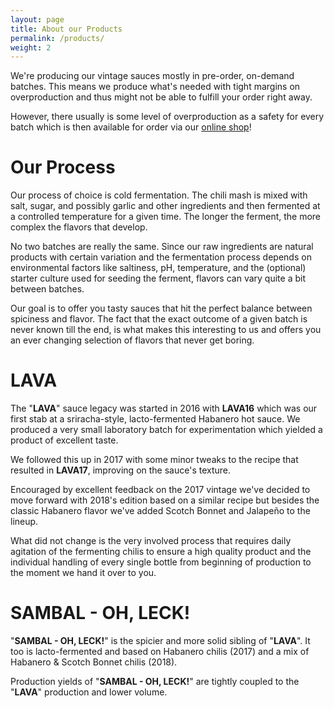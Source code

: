 ```yaml
---
layout: page
title: About our Products
permalink: /products/
weight: 2
---
```


We're producing our vintage sauces mostly in pre-order, on-demand batches.
This means we produce what's needed with tight margins on overproduction and thus might not be able to fulfill your order right away.

However, there usually is some level of overproduction as a safety for every batch which is then available for order via our <a href="https://shop.k23v.de/">online shop</a>!



# Our Process

Our process of choice is cold fermentation.
The chili mash is mixed with salt, sugar, and possibly garlic and other ingredients and then fermented at a controlled temperature for a given time.
The longer the ferment, the more complex the flavors that develop.

No two batches are really the same.
Since our raw ingredients are natural products with certain variation and the fermentation process depends on environmental factors like saltiness, pH, temperature, and the (optional) starter culture used for seeding the ferment, flavors can vary quite a bit between batches.

Our goal is to offer you tasty sauces that hit the perfect balance between spiciness and flavor.
The fact that the exact outcome of a given batch is never known till the end, is what makes this interesting to us and offers you an ever changing selection of flavors that never get boring.

# LAVA

The "**LAVA**" sauce legacy was started in 2016 with **LAVA16** which was our first stab at a sriracha-style, lacto-fermented Habanero hot sauce.
We produced a very small laboratory batch for experimentation which yielded a product of excellent taste.

We followed this up in 2017 with some minor tweaks to the recipe that resulted in **LAVA17**, improving on the sauce's texture.

Encouraged by excellent feedback on the 2017 vintage we've decided to move forward with 2018's edition based on a similar recipe but besides the classic Habanero flavor we've added Scotch Bonnet and Jalapeño to the lineup.

What did not change is the very involved process that requires daily agitation of the fermenting chilis to ensure a high quality product and the individual handling of every single bottle from beginning of production to the moment we hand it over to you.


# SAMBAL - OH, LECK!

"**SAMBAL - OH, LECK!**" is the spicier and more solid sibling of "**LAVA**".
It too is lacto-fermented and based on Habanero chilis (2017) and a mix of Habanero & Scotch Bonnet chilis (2018).

Production yields of "**SAMBAL - OH, LECK!**" are tightly coupled to the "**LAVA**" production and lower volume.
